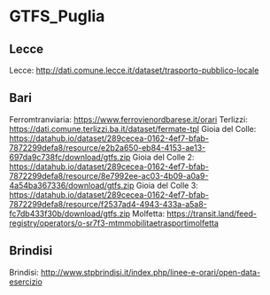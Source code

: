 # GTFS_Puglia

## Lecce

Lecce: http://dati.comune.lecce.it/dataset/trasporto-pubblico-locale

## Bari

Ferromtranviaria: https://www.ferrovienordbarese.it/orari 
Terlizzi: https://dati.comune.terlizzi.ba.it/dataset/fermate-tpl 
Gioia del Colle: https://datahub.io/dataset/289cecea-0162-4ef7-bfab-7872299defa8/resource/e2b2a650-eb84-4153-ae13-697da9c738fc/download/gtfs.zip 
Gioia del Colle 2: https://datahub.io/dataset/289cecea-0162-4ef7-bfab-7872299defa8/resource/8e7992ee-ac03-4b09-a0a9-4a54ba367336/download/gtfs.zip 
Gioia del Colle 3: https://datahub.io/dataset/289cecea-0162-4ef7-bfab-7872299defa8/resource/f2537ad4-4943-433a-a5a8-fc7db433f30b/download/gtfs.zip 
Molfetta: https://transit.land/feed-registry/operators/o-sr7f3-mtmmobilitaetrasportimolfetta

## Brindisi

Brindisi: http://www.stpbrindisi.it/index.php/linee-e-orari/open-data-esercizio
